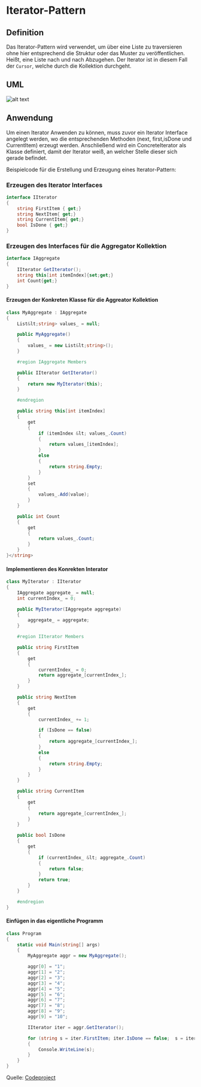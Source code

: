 # Iterator-Pattern

## Definition

Das Iterator-Pattern wird verwendet, um über eine Liste zu traversieren ohne hier entsprechend die Struktur oder das Muster zu
veröffentlichen. Heißt, eine Liste nach und nach Abzugehen. Der Iterator ist in diesem Fall der `Cursor`, welche durch die Kollektion
durchgeht.

## UML

![alt text](https://github.com/Marcellii/designpatterns/blob/master/iterator_uml.png)

## Anwendung

Um einen Iterator Anwenden zu können, muss zuvor ein Iterator Interface angelegt werden, wo die entsprechenden Methoden (next, 
first,isDone und CurrentItem) erzeugt werden. Anschließend wird ein ConcreteIterator als Klasse definiert, damit der Iterator weiß, an 
welcher Stelle dieser sich gerade befindet.

Beispielcode für die Erstellung und Erzeugung eines Iterator-Pattern:

### Erzeugen des Iterator Interfaces

```csharp
interface IIterator
{
    string FirstItem { get;}
    string NextItem{ get;}
    string CurrentItem{ get;}
    bool IsDone { get;}
}
```

### Erzeugen des Interfaces für die Aggregator Kollektion

```csharp
interface IAggregate
{
    IIterator GetIterator();
    string this[int itemIndex]{set;get;}
    int Count{get;}
}
```

#### Erzeugen der Konkreten Klasse für die Aggreator Kollektion

```csharp
class MyAggregate : IAggregate
{
    List&lt;string> values_ = null;

    public MyAggregate()
    {
        values_ = new List&lt;string>();
    }

    #region IAggregate Members

    public IIterator GetIterator()
    {
        return new MyIterator(this);
    }

    #endregion

    public string this[int itemIndex]
    {
        get
        {
            if (itemIndex &lt; values_.Count)
            {
                return values_[itemIndex];
            }
            else
            {
                return string.Empty;
            }
        }
        set
        {                
            values_.Add(value);                                
        }
    }

    public int Count
    {
        get
        {
            return values_.Count;
        }
    }
}</string>
```

#### Implementieren des Konrekten Interator

```csharp
class MyIterator : IIterator
{
    IAggregate aggregate_ = null;
    int currentIndex_ = 0;

    public MyIterator(IAggregate aggregate)
    {
        aggregate_ = aggregate;
    }

    #region IIterator Members

    public string FirstItem
    {
        get
        {
            currentIndex_ = 0;
            return aggregate_[currentIndex_];
        }
    }

    public string NextItem
    {
        get
        {
            currentIndex_ += 1;

            if (IsDone == false)
            {
                return aggregate_[currentIndex_];
            }
            else
            {
                return string.Empty;
            }
        }
    }

    public string CurrentItem
    {
        get
        {
            return aggregate_[currentIndex_];
        }
    }

    public bool IsDone
    {
        get
        {
            if (currentIndex_ &lt; aggregate_.Count)
            {
                return false;
            }
            return true;
        }
    }

    #endregion
}
```

#### Einfügen in das eigentliche Programm

```csharp
class Program
{
    static void Main(string[] args)
    {
        MyAggregate aggr = new MyAggregate();

        aggr[0] = "1";
        aggr[1] = "2";
        aggr[2] = "3";
        aggr[3] = "4";
        aggr[4] = "5";
        aggr[5] = "6";
        aggr[6] = "7";
        aggr[7] = "8";
        aggr[8] = "9";
        aggr[9] = "10";

        IIterator iter = aggr.GetIterator();

        for (string s = iter.FirstItem; iter.IsDone == false;  s = iter.NextItem )
        {
            Console.WriteLine(s);
        }
    }
}
```

Quelle: [Codeproject](https://www.codeproject.com/Articles/362986/Understanding-and-Implementing-the-Iterator-Patter)
